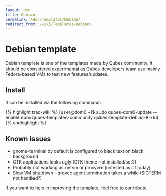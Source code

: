```yaml
---
layout: doc
title: Debian
permalink: /doc/Templates/Debian/
redirect_from: /wiki/Templates/Debian/
---
```


Debian template
===============

Debian template is one of the templates made by Qubes community. It should be considered experimental as Qubes developers team use mainly Fedora-based VMs to test new features/updates.

Install
-------

It can be installed via the following command:

{% highlight trac-wiki %}
[user@dom0 ~]$ sudo qubes-dom0-update --enablerepo=qubes-templates-community qubes-template-debian-8-x64
{% endhighlight %}

Known issues
------------

-   gnome-terminal by default is configured to black text on black background
-   GTK applications looks ugly (GTK theme not installed/set?)
-   Probably not working as netvm or proxyvm (untested as of today)
-   Slow VM shutdown - qrexec agent termination takes a while (SIGTERM not handled?)

If you want to help in improving the template, feel free to [contribute](/wiki/ContributingHowto).
